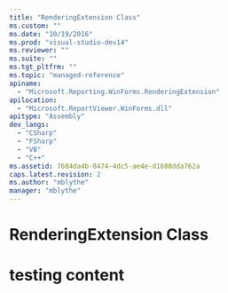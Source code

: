 ```yaml
---
title: "RenderingExtension Class"
ms.custom: ""
ms.date: "10/19/2016"
ms.prod: "visual-studio-dev14"
ms.reviewer: ""
ms.suite: ""
ms.tgt_pltfrm: ""
ms.topic: "managed-reference"
apiname: 
  - "Microsoft.Reporting.WinForms.RenderingExtension"
apilocation: 
  - "Microsoft.ReportViewer.WinForms.dll"
apitype: "Assembly"
dev_langs: 
  - "CSharp"
  - "FSharp"
  - "VB"
  - "C++"
ms.assetid: 7684da4b-8474-4dc5-ae4e-d1688dda762a
caps.latest.revision: 2
ms.author: "mblythe"
manager: "mblythe"
---
```

# RenderingExtension Class
# testing content